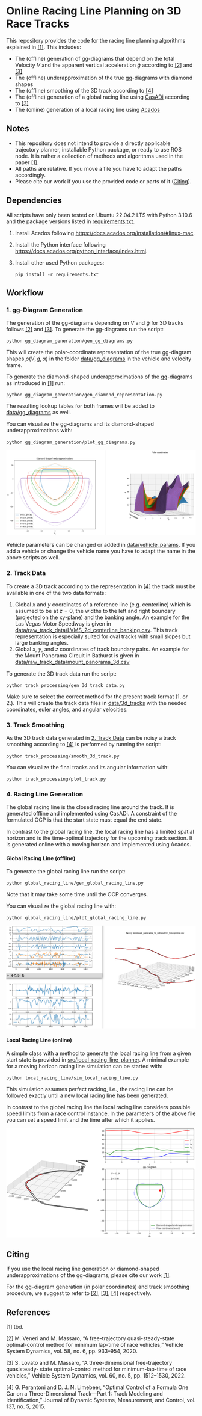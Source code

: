 # Online Racing Line Planning on 3D Race Tracks
This repository provides the code for the racing line planning algorithms explained in [[1]](#1).
This includes: 

- The (offline) generation of gg-diagrams that depend on the total Velocity $V$ and the apparent vertical acceleration $\tilde{g}$ according to [[2]](#2) and [[3]](#3)
- The (offline) underapproximation of the true gg-diagrams with diamond shapes
- The (offline) smoothing of the 3D track according to [[4]](#4)
- The (offline) generation of a global racing line using [CasADi](https://web.casadi.org/) according to [[3]](#3)
- The (online) generation of a local racing line using [Acados](https://docs.acados.org/)

## Notes

- This repository does not intend to provide a directly applicable trajectory planner, installable Python package, or ready to use ROS node. It is rather a collection of methods and algorithms used in the paper [[1]](#1).
- All paths are relative. If you move a file you have to adapt the paths accordingly.
- Please cite our work if you use the provided code or parts of it ([Citing](#citing)). 

## Dependencies
All scripts have only been tested on Ubuntu 22.04.2 LTS with Python 3.10.6 and the package versions listed in [requirements.txt](requirements.txt).

1. Install Acados following https://docs.acados.org/installation/#linux-mac.

2. Install the Python interface following https://docs.acados.org/python_interface/index.html.

3. Install other used Python packages:
    ```
    pip install -r requirements.txt
    ```

## Workflow

### 1. gg-Diagram Generation
The generation of the gg-diagrams depending on $V$ and $\tilde{g}$ for 3D tracks follows [[2]](#2) and [[3]](#3). To generate the gg-diagrams run the script:
 ```
 python gg_diagram_generation/gen_gg_diagrams.py
 ```
This will create the polar-coordinate representation of the true gg-diagram shapes $\rho(V, \tilde{g}, \alpha)$ in the folder [data/gg_diagrams](data/gg_diagrams) in the vehicle and velocity frame.

To generate the diamond-shaped underapproximations of the gg-diagrams as introduced in [[1]](#1) run:
```
python gg_diagram_generation/gen_diamond_representation.py
```
The resulting lookup tables for both frames will be added to [data/gg_diagrams](data/gg_diagrams) as well.

You can visualize the gg-diagrams and its diamond-shaped underapproximations with:
```
python gg_diagram_generation/plot_gg_diagrams.py
```
![gg_diagram](./doc/pic/gg_diagrams.png)

Vehicle parameters can be changed or added in [data/vehicle_params](data/vehicle_params). If you add a vehicle or change the vehicle name you have to adapt the name in the above scripts as well.

### 2. Track Data
To create a 3D track according to the representation in [[4]](#4) the track must be available in one of the two data formats:

1. Global $x$ and $y$ coordinates of a reference line (e.g. centerline) which is assumed to be at $z=0$, the widths to the left and right boundary (projected on the xy-plane) and the banking angle. An example for the Las Vegas Motor Speedway is given in [data/raw_track_data/LVMS_2d_centerline_banking.csv](data/raw_track_data/LVMS_2d_centerline_banking.csv). This track representation is especially suited for oval tracks with small slopes but large banking angles.
2. Global $x$, $y$, and $z$ coordinates of track boundary pairs. An example for the Mount Panorama Circuit in Bathurst is given in [data/raw_track_data/mount_panorama_3d.csv](data/raw_track_data/mount_panorama_bounds_3d.csv)

To generate the 3D track data run the script:
```
python track_processing/gen_3d_track_data.py
```
Make sure to select the correct method for the present track format (1. or 2.). This will create the track data files in [data/3d_tracks](data/3d_tracks) with the needed coordinates, euler angles, and angular velocities.

### 3. Track Smoothing
As the 3D track data generated in [2. Track Data](track-data) can be noisy a track smoothing according to [[4]](#4) is performed by running the script:
```
python track_processing/smooth_3d_track.py
```
You can visualize the final tracks and its angular information with:
```
python track_processing/plot_track.py
```

### 4. Racing Line Generation
The global racing line is the closed racing line around the track. It is generated offline and implemented using CasADi. A constraint of the formulated OCP is that the start state must equal the end state.

In contrast to the global racing line, the local racing line has a limited spatial horizon and is the time-optimal trajectory for the upcoming track section. It is generated online with a moving horizon and implemented using Acados.
#### Global Racing Line (offline)
To generate the global racing line run the script: 
```
python global_racing_line/gen_global_racing_line.py
```
Note that it may take some time until the OCP converges.

You can visualize the global racing line with:
```
python global_racing_line/plot_global_racing_line.py
```
![racing_line](./doc/pic/racing_line.png)

#### Local Racing Line (online)
A simple class with a method to generate the local racing line from a given start state is provided in [src/local_racing_line_planner](src/local_racing_line_planner.py). A minimal example for a moving horizon racing line simulation can be started with:
```
python local_racing_line/sim_local_racing_line.py
```
This simulation assumes perfect racking, i.e., the racing line can be followed exactly until a new local racing line has been generated.

In contrast to the global racing line the local racing line considers possible speed limits from a race control instance. In the parameters of the above file you can set a speed limit and the time after which it applies.

![sim_racing_line](./doc/pic/sim_racing_line.png)

## Citing
If you use the local racing line generation or diamond-shaped underapproximations of the gg-diagrams, please cite our work [[1]](#1).

For the gg-diagram generation (in polar coordinates) and track smoothing procedure, we suggest to refer to [[2]](#2), [[3]](#3), [[4]](#4) respectively. 

## References
<a id="1">[1]</a> 
tbd.


<a id="2">[2]</a> 
M. Veneri and M. Massaro, “A free-trajectory quasi-steady-state
optimal-control method for minimum lap-time of race vehicles,” Vehicle
System Dynamics, vol. 58, no. 6, pp. 933–954, 2020.

<a id="3">[3]</a> 
S. Lovato and M. Massaro, “A three-dimensional free-trajectory quasisteady-
state optimal-control method for minimum-lap-time of race vehicles,”
Vehicle System Dynamics, vol. 60, no. 5, pp. 1512–1530, 2022.

<a id="4">[4]</a> 
G. Perantoni and D. J. N. Limebeer, “Optimal Control of a Formula
One Car on a Three-Dimensional Track—Part 1: Track Modeling and
Identification,” Journal of Dynamic Systems, Measurement, and Control,
vol. 137, no. 5, 2015.